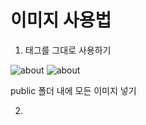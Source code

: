 # 이미지 사용법 
1.  태그를 그대로 사용하기 
<img  src="./about01.png" alt="about" /> 
<img  src="./images/about01.png" alt="about" /> 

public 폴더 내에 모든 이미지 넣기 

2. 
